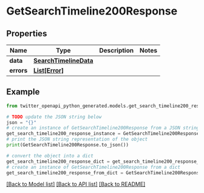 # GetSearchTimeline200Response


## Properties

Name | Type | Description | Notes
------------ | ------------- | ------------- | -------------
**data** | [**SearchTimelineData**](SearchTimelineData.md) |  | 
**errors** | [**List[Error]**](Error.md) |  | 

## Example

```python
from twitter_openapi_python_generated.models.get_search_timeline200_response import GetSearchTimeline200Response

# TODO update the JSON string below
json = "{}"
# create an instance of GetSearchTimeline200Response from a JSON string
get_search_timeline200_response_instance = GetSearchTimeline200Response.from_json(json)
# print the JSON string representation of the object
print(GetSearchTimeline200Response.to_json())

# convert the object into a dict
get_search_timeline200_response_dict = get_search_timeline200_response_instance.to_dict()
# create an instance of GetSearchTimeline200Response from a dict
get_search_timeline200_response_from_dict = GetSearchTimeline200Response.from_dict(get_search_timeline200_response_dict)
```
[[Back to Model list]](../README.md#documentation-for-models) [[Back to API list]](../README.md#documentation-for-api-endpoints) [[Back to README]](../README.md)


